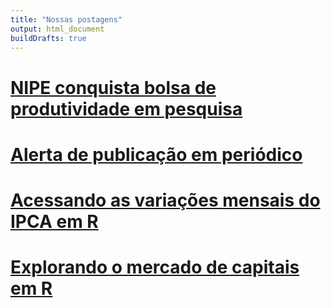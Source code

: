 ```yaml
---
title: "Nossas postagens"
output: html_document
buildDrafts: true
---
```


# [NIPE conquista bolsa de produtividade em pesquisa](/2025/05/08/nipe-conquista-bolsa-de-produtividade-em-pesquisa/)

# [Alerta de publicação em periódico](/2025/05/06/alerta-de-publicação-em-periódico/)

# [Acessando as variações mensais do IPCA em R](/2025/01/02/acessando-as-variações-mensais-do-ipca-em-r/)

# [Explorando o mercado de capitais em R](/2025/01/01/explorando-o-mercado-de-capitais-em-r/)
